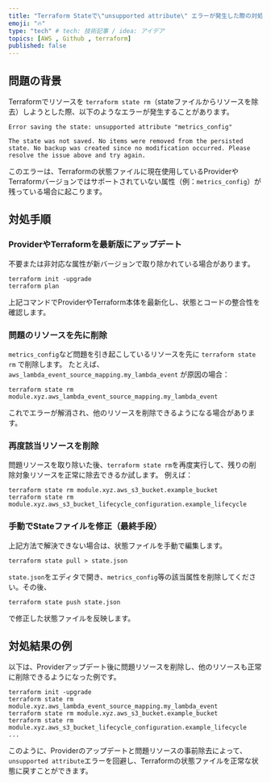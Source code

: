 ```yaml
---
title: "Terraform Stateで\"unsupported attribute\" エラーが発生した際の対処方法"
emoji: "🔥"
type: "tech" # tech: 技術記事 / idea: アイデア
topics: [AWS , Github , terraform]
published: false
---
```


## 問題の背景
Terraformでリソースを `terraform state rm`（stateファイルからリソースを除去）しようとした際、以下のようなエラーが発生することがあります。

```
Error saving the state: unsupported attribute "metrics_config"

The state was not saved. No items were removed from the persisted
state. No backup was created since no modification occurred. Please
resolve the issue above and try again.
```

このエラーは、Terraformの状態ファイルに現在使用しているProviderやTerraformバージョンではサポートされていない属性（例：`metrics_config`）が残っている場合に起こります。

## 対処手順

### **ProviderやTerraformを最新版にアップデート**
   不要または非対応な属性が新バージョンで取り除かれている場合があります。
   ```
   terraform init -upgrade
   terraform plan
   ```

   上記コマンドでProviderやTerraform本体を最新化し、状態とコードの整合性を確認します。

### **問題のリソースを先に削除**
   `metrics_config`など問題を引き起こしているリソースを先に `terraform state rm` で削除します。
   たとえば、`aws_lambda_event_source_mapping.my_lambda_event` が原因の場合：
   ```
   terraform state rm module.xyz.aws_lambda_event_source_mapping.my_lambda_event
   ```

   これでエラーが解消され、他のリソースを削除できるようになる場合があります。

### **再度該当リソースを削除**
   問題リソースを取り除いた後、`terraform state rm`を再度実行して、残りの削除対象リソースを正常に除去できるか試します。
   例えば：
   ```
   terraform state rm module.xyz.aws_s3_bucket.example_bucket
   terraform state rm module.xyz.aws_s3_bucket_lifecycle_configuration.example_lifecycle
   ```

### **手動でStateファイルを修正（最終手段）**
   上記方法で解決できない場合は、状態ファイルを手動で編集します。
   ```
   terraform state pull > state.json
   ```

   `state.json`をエディタで開き、`metrics_config`等の該当属性を削除してください。その後、
   ```
   terraform state push state.json
   ```
   で修正した状態ファイルを反映します。

## 対処結果の例

以下は、Providerアップデート後に問題リソースを削除し、他のリソースも正常に削除できるようになった例です。

```
terraform init -upgrade
terraform state rm module.xyz.aws_lambda_event_source_mapping.my_lambda_event
terraform state rm module.xyz.aws_s3_bucket.example_bucket
terraform state rm module.xyz.aws_s3_bucket_lifecycle_configuration.example_lifecycle
...
```

このように、Providerのアップデートと問題リソースの事前除去によって、`unsupported attribute`エラーを回避し、Terraformの状態ファイルを正常な状態に戻すことができます。
